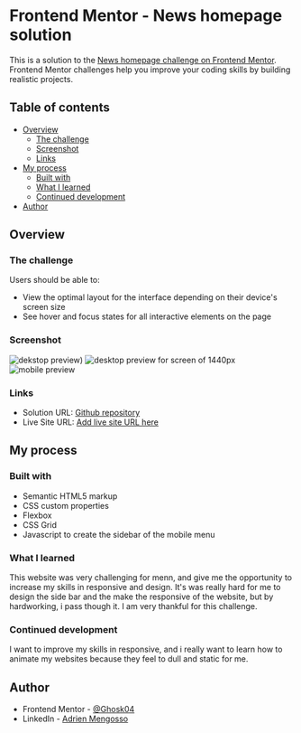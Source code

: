 # Frontend Mentor - News homepage solution

This is a solution to the [News homepage challenge on Frontend Mentor](https://www.frontendmentor.io/challenges/news-homepage-H6SWTa1MFl). Frontend Mentor challenges help you improve your coding skills by building realistic projects. 

## Table of contents

- [Overview](#overview)
  - [The challenge](#the-challenge)
  - [Screenshot](#screenshot)
  - [Links](#links)
- [My process](#my-process)
  - [Built with](#built-with)
  - [What I learned](#what-i-learned)
  - [Continued development](#continued-development)
- [Author](#author)

## Overview

### The challenge

Users should be able to:

- View the optimal layout for the interface depending on their device's screen size
- See hover and focus states for all interactive elements on the page

### Screenshot

![dekstop preview](<Capture d'écran 2024-02-23 000728.png>))
![desktop preview for screen of 1440px](<Capture d'écran 2024-02-23 000827.png>)
![mobile preview](<Capture d'écran 2024-02-23 000906.png>)

### Links

- Solution URL: [Github repository]([https://your-solution-url.com](https://github.com/Ghosk04/Frontend-Mentor---news-homepage-main))
- Live Site URL: [Add live site URL here](https://your-live-site-url.com)

## My process

### Built with

- Semantic HTML5 markup
- CSS custom properties
- Flexbox
- CSS Grid
- Javascript to create the sidebar of the mobile menu

### What I learned

This website was very challenging for menn, and give me the opportunity to increase my skills in responsive and design.
It's was really hard for me to design the side bar and the make the responsive of the website, but by hardworking, i pass though it. I am 
very thankful for this challenge.

### Continued development

I want to improve my skills in responsive, and i really want to learn how to animate my websites because they feel to dull and static for me.

## Author

- Frontend Mentor - [@Ghosk04](https://www.frontendmentor.io/profile/Ghosk04)
- LinkedIn - [Adrien Mengosso](www.linkedin.com/in/adrien-mengosso-5428132b1)

